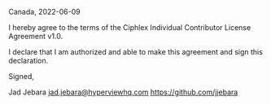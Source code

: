 Canada, 2022-06-09

I hereby agree to the terms of the Ciphlex Individual Contributor License
Agreement v1.0.

I declare that I am authorized and able to make this agreement and sign this
declaration.

Signed,

Jad Jebara jad.jebara@hyperviewhq.com https://github.com/jjebara
